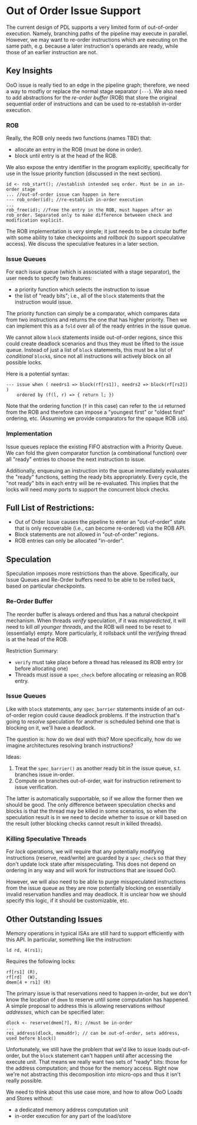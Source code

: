# Out of Order Issue Support

The current design of PDL supports a very limited form of out-of-order execution.
Namely, branching paths of the pipeline may execute in parallel.
However, we may want to re-order instructions which are executing on the same path,
e.g. because a later instruction's operands are ready, while those of an earlier instruction are not.

## Key Insights

OoO issue is really tied to an edge in the pipeline graph; therefore,
we need a way to modfiy or replace the normal stage separator (`---`).
We also need to add abstractions for the *re-order buffer* (ROB) that store
the original sequential order of instructions and can be used to re-establish in-order execution.

### ROB

Really, the ROB only needs two functions (names TBD) that:
 - allocate an entry in the ROB (must be done in order).
 - block until entry is at the head of the ROB.

We also expose the entry identifier in the program explicitly,
specifically for use in the Issue priority function (discussed in the next section).

```
id <- rob_start(); //establish intended seq order. Must be in an in-order stage
... //out-of-order issue can happen in here
--- rob_order(id); //re-establish in-order execution
...
rob_free(id); //free the entry in the ROB, must happen after an rob_order. Separated only to make difference betweeen check and modification explicit.
```

The ROB implementation is _very_ simple; it just needs to be a circular buffer
with some ability to take checkpoints and _rollback_ (to support speculative access).
We discuss the speculative features in a later section.

### Issue Queues

For each issue queue (which is assosciated with a stage separator),
the user needs to specify two features:

- a priority function which selects the instruction to issue
- the list of "ready bits"; i.e., all of the `block` statements that the instruction would issue.

The priority function can simply be a comparator, which compares data from two
instructions and returns the one that has higher priority.
Then we can implement this as a `fold` over all of the ready entries in the issue queue.

We cannot allow `block` statements inside out-of-order regions, since this could create deadlock
scenarios and thus they must be lifted to the issue queue.
Instead of just a list of `block` statements, this must be a list of _conditional_ `block`s,
since not all instructions will actively block on all possible locks.

Here is a potential syntax:

```
--- issue when ( needrs1 => block(rf[rs1]), needrs2 => block(rf[rs2]) )
    ordered by (f(l, r) => { return l; })
```

Note that the ordering function (`f` in this case) can refer to the `id` returned
from the ROB and therefore can impose a "youngest first" or "oldest first" ordering, etc.
(Assuming we provide comparators for the opaque ROB `id`s).

### Implementation

Issue queues replace the existing FIFO abstraction with a Priority Queue.
We can fold the given comparator function (a combinational function) over all "ready"
entries to choose the next instruction to issue.

Additionally, enqueuing an instruction into the queue immediately evaluates the "ready"
functions, setting the ready bits appropriately. Every cycle, the "not ready" bits in
each entry will be re-evaluated. This implies that the locks will need _many_ ports
to support the concurrent block checks.


## Full List of Restrictions:

- Out of Order Issue causes the pipeline to enter an "out-of-order" state
that is only recoverable (i.e., can become re-ordered) via the ROB API.
- Block statements are not allowed in "out-of-order" regions.
- ROB entries can only be allocated "in-order".

## Speculation

Speculation imposes more restrictions than the above.
Specifically, our Issue Queues and Re-Order buffers need to be able to
be rolled back, based on particular checkpoints.

### Re-Order Buffer

The reorder buffer is always ordered and thus has a natural checkpoint mechanism.
When threads _verify_ speculation, if it was _mispredicted_, it will need to kill _all younger threads_,
and the ROB will need to be reset to (essentially) empty. More particularly, it rollsback
until the _verifying_ thread is at the head of the ROB.

Restriction Summary:

- `verify` must take place before a thread has released its ROB entry (or before allocating one)
- Threads must issue a `spec_check` before allocating or releasing an ROB entry.

### Issue Queues

Like with `block` statements, any `spec_barrier` statements inside
of an out-of-order region could cause deadlock problems.
If the instruction that's going to _resolve_ speculation for another is scheduled behind
one that is blocking on it, we'll have a deadlock.

The question is: how do we deal with this? More specifically, how do we imagine architectures
resolving branch instructions?

Ideas:
1. Treat the `spec_barrier()` as another ready bit in the issue queue, s.t. branches issue in-order.
2. Compute on branches out-of-order, wait for instruction retirement to issue verification.

The latter is automatically supportable, so if we allow the former then we should be good.
The only difference between speculation checks and blocks is that the thread may be killed in some
scenarios, so when the speculation result is in we need to decide whether to issue or kill based on the result
(other blocking checks cannot result in killed threads).

### Killing Speculative Threads

For _lock_ operations, we will require that any potentially modifying instructions (reserve, read/write)
are guarded by a `spec_check` so that they don't update lock state after misspeculating.
This does not depend on ordering in any way and will work for instructions that are issued OoO.

However, we will also need to be able to purge misspeculated instructions from the issue queue as
they are now potentially blocking on essentially invalid reservation handles and may deadlock.
It is unclear how we should specify this logic, if it should be customizable, etc.


## Other Outstanding Issues

Memory operations in typical ISAs are still hard to support efficiently with this API.
In particular, something like the instruction:

```
ld rd, 4(rs1);
```
Requires the following locks:
```
rf[rs1] (R),
rf[rd]  (W),
dmem[4 + rs1] (R)
```

The primary issue is that reservations need to happen in-order,
but we don't know the location of `dmem` to reserve until some computation has happened.
A simple proposal to address this is allowing reservations _without addresses_, which can
be specified later:

```
dlock <- reserve(dmem[?], R); //must be in-order
...
res_address(dlock, memaddr); // can be out-of-order, sets address, used before block()
```

Unfortunately, we still have the problem that we'd
like to issue loads out-of-order, but the `block` statement can't
happen until after accessing the execute unit.
That means we really want two sets of "ready" bits: those for
the address computation; and those for the memory access.
Right now we're not abstracting this decomposition into micro-ops and thus it isn't really possible.

We need to think about this use case more, and how to allow OoO Loads and Stores without:
 - a dedicated memory address computation unit
 - in-order execution for any part of the load/store


